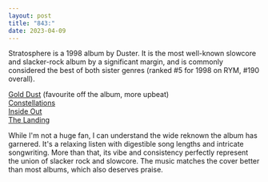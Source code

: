 ```yaml
---
layout: post
title: "843:"
date: 2023-04-09
---
```


Stratosphere is a 1998 album by Duster. It is the most well-known slowcore and slacker-rock album by a significant margin, and is commonly considered the best of both sister genres (ranked \#5 for 1998 on RYM, \#190 overall).

[Gold Dust](https://youtu.be/ghVC-ZXCxt0) (favourite off the album, more upbeat)  
[Constellations](https://youtu.be/j3i_-mTVkZk)  
[Inside Out](https://youtu.be/8ElVb8YQbmI)  
[The Landing](https://youtu.be/hBStpx6zbHw)

While I'm not a huge fan, I can understand the wide reknown the album has garnered. It's a relaxing listen with digestible song lengths and intricate songwriting. More than that, its vibe and consistency perfectly represent the union of slacker rock and slowcore. The music matches the cover better than most albums, which also deserves praise.
